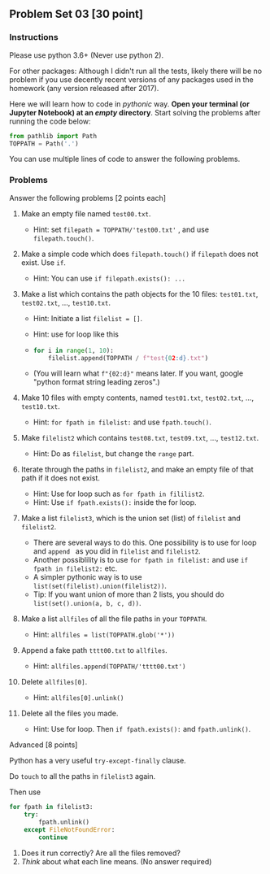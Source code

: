 ## Problem Set 03 [30 point]

### Instructions

Please use python 3.6+ (Never use python 2). 

For other packages: Although I didn't run all the tests, likely there will be no problem if you use decently recent versions of any packages used in the homework (any version released after 2017).

Here we will learn how to code in _pythonic_ way.  **Open your terminal (or Jupyter Notebook) at an *empty* directory**. Start solving the problems after running the code below:

```python
from pathlib import Path
TOPPATH = Path('.')
```

You can use multiple lines of code to answer the following problems.

### Problems

Answer the following problems [2 points each]

1. Make an empty file named ``test00.txt``.

   - Hint: set ``filepath = TOPPATH/'test00.txt'`` , and use ``filepath.touch()``.

2. Make a simple code which does ``filepath.touch()`` if ``filepath`` does not exist. Use ``if``.

   - Hint: You can use ``if filepath.exists(): ...``

3. Make a list which contains the path objects for the 10 files: ``test01.txt``, ``test02.txt``, ..., ``test10.txt``.

   - Hint: Initiate a list ``filelist = []``.

   - Hint: use for loop like this

   - ```python
     for i in range(1, 10):
         filelist.append(TOPPATH / f"test{02:d}.txt")
     ```

   - (You will learn what ``f"{02:d}"`` means later. If you want, google "python format string leading zeros".)

4. Make 10 files with empty contents, named ``test01.txt``, ``test02.txt``, ..., ``test10.txt``.

   - Hint: ``for fpath in filelist:`` and use ``fpath.touch()``.

5. Make ``filelist2`` which contains ``test08.txt``, ``test09.txt``, ..., ``test12.txt``.

   - Hint: Do as ``filelist``, but change the ``range`` part.

6. Iterate through the paths in ``filelist2``, and make an empty file of that path if it does not exist.

   - Hint: Use for loop such as ``for fpath in fililist2``. 
   - Hint: Use ``if fpath.exists():`` inside the for loop.

7. Make a list ``filelist3``, which is the union set (list) of ``filelist`` and ``filelist2``.
   - There are several ways to do this. One possibility is to use for loop and ``append `` as you did in ``filelist`` and ``filelist2``.
   - Another possiblility is to use ``for fpath in filelist:`` and use ``if fpath in filelist2:`` etc.
   - A simpler pythonic way is to use ``list(set(filelist).union(filelist2))``.
   - Tip: If you want union of more than 2 lists, you should do ``list(set().union(a, b, c, d))``.
8. Make a list ``allfiles`` of all the file paths in your ``TOPPATH``.
   - Hint: ``allfiles = list(TOPPATH.glob('*'))``
9. Append a fake path ``tttt00.txt`` to ``allfiles``.
   - Hint: ``allfiles.append(TOPPATH/'tttt00.txt')``
10. Delete ``allfiles[0]``. 
    - Hint: ``allfiles[0].unlink()``
11. Delete all the files you made.
    - Hint: Use for loop. Then ``if fpath.exists():`` and ``fpath.unlink()``.



Advanced [8 points]

Python has a very useful ``try-except-finally`` clause. 

Do ``touch`` to all the paths in ``filelist3`` again. 

Then use

```python
for fpath in filelist3:
    try:
        fpath.unlink()
    except FileNotFoundError:
        continue
```

1. Does it run correctly? Are all the files removed?
2. *Think* about what each line means. (No answer required)



